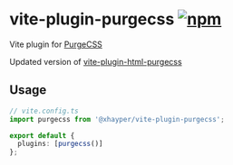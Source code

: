 # vite-plugin-purgecss [![npm](https://img.shields.io/npm/v/@xhayper/vite-plugin-purgecss.svg)](https://npmjs.com/package/@xhayper/vite-plugin-purgecss)

Vite plugin for [PurgeCSS](https://purgecss.com/)

Updated version of [vite-plugin-html-purgecss](https://github.com/Jax-p/vite-plugin-html-purgecss)

## Usage

```ts
// vite.config.ts
import purgecss from '@xhayper/vite-plugin-purgecss';

export default {
  plugins: [purgecss()]
};
```
